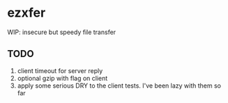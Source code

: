 # ezxfer
WIP: insecure but speedy file transfer

## TODO
1. client timeout for server reply
1. optional gzip with flag on client
1. apply some serious DRY to the client tests. I've been lazy with them so far
